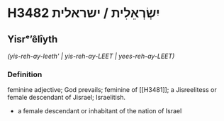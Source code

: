 # H3482 יִשְׂרְאֵלִית / ישראלית

## Yisrᵉʼêlîyth

_(yis-reh-ay-leeth' | yis-reh-ay-LEET | yees-reh-ay-LEET)_

### Definition

feminine adjective; God prevails; feminine of [[H3481]]; a Jisreelitess or female descendant of Jisrael; Israelitish.

- a female descendant or inhabitant of the nation of Israel
